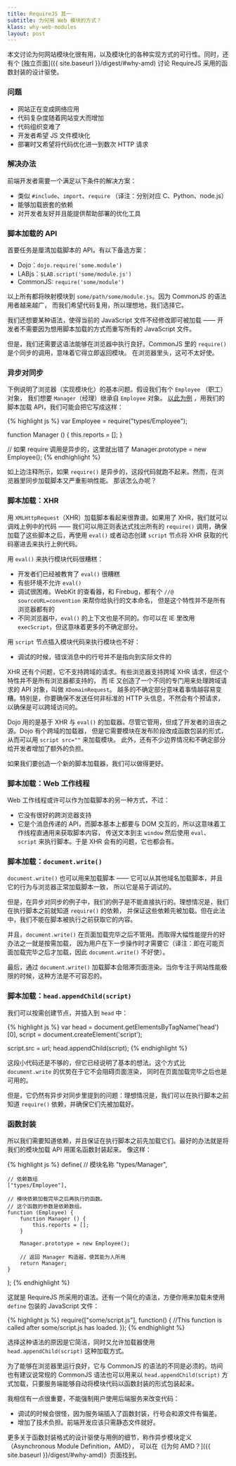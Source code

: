```yaml
---
title: RequireJS 其一
subtitle: 为何用 Web 模块的方式？
klass: why-web-modules
layout: post
---
```


本文讨论为何网站模块化很有用，以及模块化的各种实现方式的可行性。同时，还有个
[独立页面]({{ site.baseurl }}/digest/#why-amd) 讨论 RequireJS
采用的函数封装的设计驱使。

### 问题

 - 网站正在变成网络应用
 - 代码复杂度随着网站变大而增加
 - 代码组织变难了
 - 开发者希望 JS 文件模块化
 - 部署时又希望将代码优化进一到数次 HTTP 请求

### 解决办法

前端开发者需要一个满足以下条件的解决方案：

 - 类似 `#include`、`import`、`require` （译注：分别对应 C、Python、node.js）
 - 能够加载嵌套的依赖
 - 对开发者友好并且能提供帮助部署的优化工具

### 脚本加载的 API

首要任务是厘清加载脚本的 API。有以下备选方案：

 - Dojo：`dojo.require('some.module')`
 - LABjs：`$LAB.script('some/module.js')`
 - CommonJS: `require('some/module')`

以上所有都将映射模块到 `some/path/some/module.js`。因为 CommonJS 的语法用者越来越广，
而我们希望代码复用，所以理想地，我们选择它。

我们还想要某种语法，使得当前的 JavaScript 文件不经修改即可被加载 —— 开发者不需要因为想用脚本加载的方式而重写所有的 JavaScript 文件。

但是，我们还需要这语法能够在浏览器中执行良好。CommonJS 里的 `require()` 是个同步的调用，意味着它得立即返回模块。
在浏览器里头，这可不太好使。

### 异步对同步

下例说明了浏览器（实现模块化）的基本问题。假设我们有个 `Employee` （职工）对象，
我们想要 `Manager`（经理）继承自 `Employee` 对象。
[以此为例](https://developer.mozilla.org/en-US/docs/JavaScript/Guide/Obsolete_Pages/The_Employee_Example/Creating_the_Hierarchy?redirectlocale=en-US&redirectslug=Core_JavaScript_1.5_Guide%2FObsolete_Pages%2FThe_Employee_Example%2FCreating_the_Hierarchy)
，用我们的脚本加载 API，我们可能会把它写成这样：

{% highlight js %}
var Employee = require("types/Employee");

function Manager () {
    this.reports = [];
}

// 如果 require 调用是异步的，这里就出错了
Manager.prototype = new Employee();
{% endhighlight %}

如上边注释所示，如果 `require()` 是异步的，这段代码就跑不起来。然而，在浏览器里同步加载脚本又严重影响性能。
那该怎么办呢？

### 脚本加载：XHR

用 `XMLHttpRequest`（XHR）加载脚本看起来很靠谱。如果用了 XHR，我们就可以调戏上例中的代码 ——
我们可以用正则表达式找出所有的 `require()` 调用，确保加载了这些脚本之后，再使用 `eval()` 或者动态创建 `script`
节点将 XHR 获取的代码塞进去来执行上例代码。

用 `eval()` 来执行模块代码很糟糕：

 - 开发者们已经被教育了 `eval()` 很糟糕
 - 有些环境不允许 `eval()`
 - 调试很困难。WebKit 的查看器，和 Firebug，都有个 `//@ sourceURL=convention` 来帮你给执行的文本命名，
   但是这个特性并不是所有浏览器都有的
 - 不同浏览器中，`eval()` 的上下文也是不同的。你可以在 IE 里改用 `execScript`，但这意味着更多的不确定部分。

用 `script` 节点插入模块代码来执行模块也不好：

 - 调试的时候，错误消息中的行号并不是指向到实际文件的

XHR 还有个问题，它不支持跨域的请求。有些浏览器支持跨域 XHR 请求，但这个特性并不是所有浏览器都支持的，
而 IE 又创造了一个不同的专门用来处理跨域请求的 API 对象，叫做 `XDomainRequest`。
越多的不确定部分意味着事情越容易变糟。特别是，你要确保不发送任何非标准的 HTTP 头信息，不然会有个预请求，以确保是可以跨域访问的。

Dojo 用的是基于 XHR 与 `eval()` 的加载器。尽管它管用，但成了开发者的沮丧之源。Dojo 有个跨域的加载器，
但是它需要模块在发布阶段改成函数包装的形式，从而可以用 `script src=""` 来加载模块。
此外，还有不少边界情况和不确定部分给开发者增加了额外的负担。

如果我们要创造一个新的脚本加载器，我们可以做得更好。

### 脚本加载：Web 工作线程

Web 工作线程或许可以作为加载脚本的另一种方式，不过：

 - 它没有很好的跨浏览器支持
 - 它是个消息传递的 API，而脚本基本上都要与 DOM 交互的，所以这意味着工作线程直通用来获取脚本内容，
   传送文本到主 `window` 然后使用 `eval`、`script` 来执行脚本。于是 XHR 会有的问题，它也都会有。

### 脚本加载：`document.write()`

`document.write()` 也可以用来加载脚本 —— 它可以从其他域名加载脚本，并且它的行为与浏览器正常加载脚本一致，
所以它是易于调试的。

但是，在异步对同步的例子中，我们的例子是不能直接执行的。理想情况是，我们在执行脚本之前就知道 `require()` 的依赖，
并保证这些依赖先被加载。但在此法中，我们不能在脚本被执行之前获取它的内容。

并且，`document.write()` 在页面加载完毕之后不管用。而取得大幅性能提升的好办法之一就是按需加载，
因为用户在下一步操作时才需要它（译注：即在可能页面加载完毕之后才加载，因此 `document.write()` 不好使）。

最后，通过 `document.write()` 加载脚本会阻滞页面渲染。当你专注于网站性能极限的时候，这种方法是不可容忍的。

### 脚本加载：`head.appendChild(script)`

我们可以按需创建节点，并插入到 `head` 中：

{% highlight js %}
var head = document.getElementsByTagName('head')[0],
    script = document.createElement('script');

script.src = url;
head.appendChild(script);
{% endhighlight %}

这段小代码还是不够的，但它已经说明了基本的想法。这个方式比 `document.write` 的优势在于它不会阻碍页面渲染，
同时在页面加载完毕之后也是可用的。

但是，它仍然有异步对同步里提到的问题：理想情况是，我们可以在执行脚本之前知道 `require()` 依赖，并确保它们先被加载好。

### 函数封装

所以我们需要知道依赖，并且保证在执行脚本之前先加载它们。最好的办法就是将我们的模块加载 API 用匿名函数封装起来。
像这样：

{% highlight js %}
define(
    // 模块名称
    "types/Manager",

    // 依赖数组
    ["types/Employee"],

    // 模块依赖加载完毕之后再执行的函数。
    // 这个函数的参数是依赖数组。
    function (Employee) {
        function Manager () {
            this.reports = [];
        }

        Manager.prototype = new Employee();

        // 返回 Manager 构造器，使其能为人所用
        return Manager;
    }
);
{% endhighlight %}

这就是 RequireJS 所采用的语法。还有一个简化的语法，方便你用来加载未使用 `define` 包装的 JavaScript 文件：

{% highlight js %}
require(["some/script.js"], function() {
    //This function is called after some/script.js has loaded.
});
{% endhighlight %}

选择这种语法的原因是它简洁，同时又允许加载器使用 `head.appendChild(script)` 这种加载方式。

为了能够在浏览器里运行良好，它与 CommonJS 的语法的不同是必须的。坊间也有建议说常规的 CommonJS
语法也可以用来以 `head.appendChild(script)` 方式加载，只要服务端能够自动将模块代码以函数封装的形式包装起来。

我相信有一点很重要，不能强制用户使用后端服务来改变代码：

 - 调试的时候会很怪，因为服务端插入了函数封装，行号会和源文件有偏差。
 - 增加了技术负担。前端开发应该只需静态文件就好。

更多关于函数封装格式的设计驱使与用例的细节，称作异步模块定义（Asynchronous Module Definition，AMD），
可以在《[为何 AMD？]({{ site.baseurl }}/digest/#why-amd)》页面找到。

